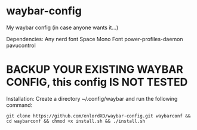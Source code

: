 # waybar-config

My waybar config (in case anyone wants it...)

Dependencies:
Any nerd font
Space Mono Font
power-profiles-daemon
pavucontrol

# BACKUP YOUR EXISTING WAYBAR CONFIG, this config IS NOT TESTED #

Installation:
Create a directory ~/.config/waybar and run the following command:

```
git clone https://github.com/enlordXD/waybar-config.git waybarconf && cd waybarconf && chmod +x install.sh && ./install.sh
```
